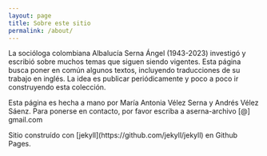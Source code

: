 ```yaml
---
layout: page
title: Sobre este sitio
permalink: /about/
---
```


La socióloga colombiana Albalucía Serna Ángel (1943-2023) investigó y escribió sobre muchos temas que siguen siendo vigentes. Esta página busca poner en común algunos textos, incluyendo traducciones de su trabajo en inglés. La idea es publicar periódicamente y poco a poco ir construyendo esta colección.

<p>Esta página es hecha a mano por María Antonia Vélez Serna y Andrés Vélez Sáenz. Para ponerse en contacto, por favor escriba a aserna-archivo [@] gmail.com</p>

<p>Sitio construído con [jekyll](https://github.com/jekyll/jekyll) en Github Pages.
